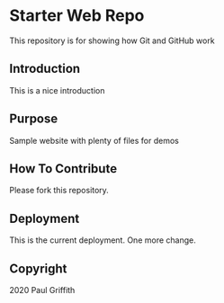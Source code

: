 # Starter Web Repo

This repository is for showing how Git and GitHub work

## Introduction

This is a nice introduction

## Purpose

Sample website with plenty of files for demos

## How To Contribute

Please fork this repository.

## Deployment

This is the current deployment.
One more change.

## Copyright

2020 Paul Griffith
